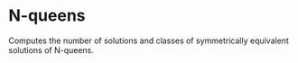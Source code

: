 # N-queens
Computes the number of solutions and classes of symmetrically equivalent solutions of N-queens.
